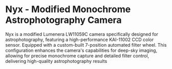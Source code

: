 # Nyx - Modified Monochrome Astrophotography Camera
Nyx is a modified Lumenera LW11059C camera specifically designed for astrophotography, featuring a high-performance KAI-11002 CCD color sensor. Equipped with a custom-built 7-position automated filter wheel. This configuration enhances the camera's capabilities for deep-sky imaging, allowing for precise monochrome capture and detailed filter control, delivering high-quality astrophotography results
